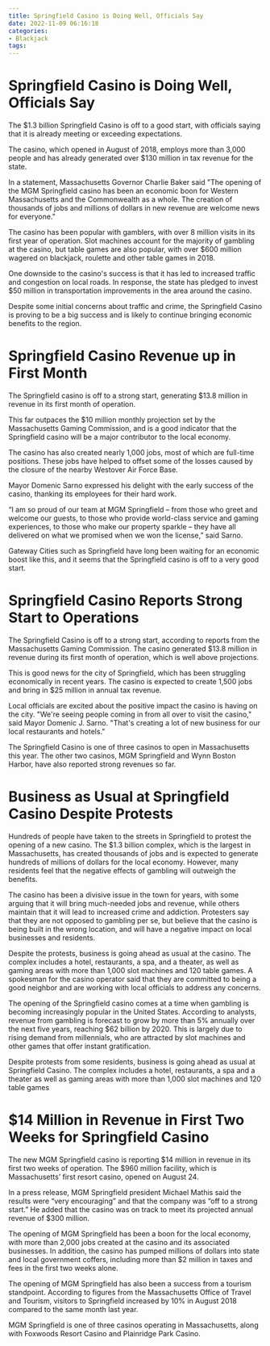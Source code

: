 ```yaml
---
title: Springfield Casino is Doing Well, Officials Say
date: 2022-11-09 06:16:18
categories:
- Blackjack
tags:
---
```



#  Springfield Casino is Doing Well, Officials Say

The $1.3 billion Springfield Casino is off to a good start, with officials saying that it is already meeting or exceeding expectations.

The casino, which opened in August of 2018, employs more than 3,000 people and has already generated over $130 million in tax revenue for the state.

In a statement, Massachusetts Governor Charlie Baker said "The opening of the MGM Springfield casino has been an economic boon for Western Massachusetts and the Commonwealth as a whole. The creation of thousands of jobs and millions of dollars in new revenue are welcome news for everyone."

The casino has been popular with gamblers, with over 8 million visits in its first year of operation. Slot machines account for the majority of gambling at the casino, but table games are also popular, with over $600 million wagered on blackjack, roulette and other table games in 2018.

One downside to the casino's success is that it has led to increased traffic and congestion on local roads. In response, the state has pledged to invest $50 million in transportation improvements in the area around the casino.

Despite some initial concerns about traffic and crime, the Springfield Casino is proving to be a big success and is likely to continue bringing economic benefits to the region.

#  Springfield Casino Revenue up in First Month

The Springfield casino is off to a strong start, generating $13.8 million in revenue in its first month of operation.

This far outpaces the $10 million monthly projection set by the Massachusetts Gaming Commission, and is a good indicator that the Springfield casino will be a major contributor to the local economy.

The casino has also created nearly 1,000 jobs, most of which are full-time positions. These jobs have helped to offset some of the losses caused by the closure of the nearby Westover Air Force Base.

Mayor Domenic Sarno expressed his delight with the early success of the casino, thanking its employees for their hard work.

“I am so proud of our team at MGM Springfield – from those who greet and welcome our guests, to those who provide world-class service and gaming experiences, to those who make our property sparkle – they have all delivered on what we promised when we won the license,” said Sarno.

Gateway Cities such as Springfield have long been waiting for an economic boost like this, and it seems that the Springfield casino is off to a very good start.

#  Springfield Casino Reports Strong Start to Operations

The Springfield Casino is off to a strong start, according to reports from the Massachusetts Gaming Commission. The casino generated $13.8 million in revenue during its first month of operation, which is well above projections.

This is good news for the city of Springfield, which has been struggling economically in recent years. The casino is expected to create 1,500 jobs and bring in $25 million in annual tax revenue.

Local officials are excited about the positive impact the casino is having on the city. "We're seeing people coming in from all over to visit the casino," said Mayor Domenic J. Sarno. "That's creating a lot of new business for our local restaurants and hotels."

The Springfield Casino is one of three casinos to open in Massachusetts this year. The other two casinos, MGM Springfield and Wynn Boston Harbor, have also reported strong revenues so far.

#  Business as Usual at Springfield Casino Despite Protests

Hundreds of people have taken to the streets in Springfield to protest the opening of a new casino. The $1.3 billion complex, which is the largest in Massachusetts, has created thousands of jobs and is expected to generate hundreds of millions of dollars for the local economy. However, many residents feel that the negative effects of gambling will outweigh the benefits.

The casino has been a divisive issue in the town for years, with some arguing that it will bring much-needed jobs and revenue, while others maintain that it will lead to increased crime and addiction. Protesters say that they are not opposed to gambling per se, but believe that the casino is being built in the wrong location, and will have a negative impact on local businesses and residents.

Despite the protests, business is going ahead as usual at the casino. The complex includes a hotel, restaurants, a spa, and a theater, as well as gaming areas with more than 1,000 slot machines and 120 table games. A spokesman for the casino operator said that they are committed to being a good neighbor and are working with local officials to address any concerns.

The opening of the Springfield casino comes at a time when gambling is becoming increasingly popular in the United States. According to analysts, revenue from gambling is forecast to grow by more than 5% annually over the next five years, reaching $62 billion by 2020. This is largely due to rising demand from millennials, who are attracted by slot machines and other games that offer instant gratification.

Despite protests from some residents, business is going ahead as usual at Springfield Casino. The complex includes a hotel, restaurants, a spa and a theater as well as gaming areas with more than 1,000 slot machines and 120 table games

#  $14 Million in Revenue in First Two Weeks for Springfield Casino

The new MGM Springfield casino is reporting $14 million in revenue in its first two weeks of operation. The $960 million facility, which is Massachusetts’ first resort casino, opened on August 24.

In a press release, MGM Springfield president Michael Mathis said the results were “very encouraging” and that the company was “off to a strong start.” He added that the casino was on track to meet its projected annual revenue of $300 million.

The opening of MGM Springfield has been a boon for the local economy, with more than 2,000 jobs created at the casino and its associated businesses. In addition, the casino has pumped millions of dollars into state and local government coffers, including more than $2 million in taxes and fees in the first two weeks alone.

The opening of MGM Springfield has also been a success from a tourism standpoint. According to figures from the Massachusetts Office of Travel and Tourism, visitors to Springfield increased by 10% in August 2018 compared to the same month last year.

MGM Springfield is one of three casinos operating in Massachusetts, along with Foxwoods Resort Casino and Plainridge Park Casino.